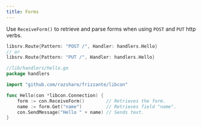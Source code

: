 ```yaml
---
title: Forms
---
```


Use `ReceiveForm()` to retrieve and parse forms
when using `POST` and `PUT` http verbs.

```go
libsrv.Route{Pattern: "POST /", Handler: handlers.Hello}
// or
libsrv.Route{Pattern: "PUT /", Handler: handlers.Hello}
```

```go
//lib/handlers/hello.go
package handlers

import "github.com/razshare/frizzante/libcon"

func Hello(con *libcon.Connection) {
    form := con.ReceiveForm()        // Retrieves the form.
    name := form.Get("name")         // Retrieves field "name".
    con.SendMessage("Hello " + name) // Sends text.
}
```